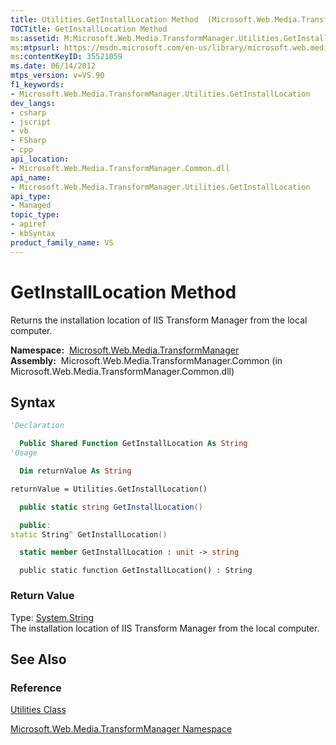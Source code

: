 ```yaml
---
title: Utilities.GetInstallLocation Method  (Microsoft.Web.Media.TransformManager)
TOCTitle: GetInstallLocation Method
ms:assetid: M:Microsoft.Web.Media.TransformManager.Utilities.GetInstallLocation
ms:mtpsurl: https://msdn.microsoft.com/en-us/library/microsoft.web.media.transformmanager.utilities.getinstalllocation(v=VS.90)
ms:contentKeyID: 35521059
ms.date: 06/14/2012
mtps_version: v=VS.90
f1_keywords:
- Microsoft.Web.Media.TransformManager.Utilities.GetInstallLocation
dev_langs:
- csharp
- jscript
- vb
- FSharp
- cpp
api_location:
- Microsoft.Web.Media.TransformManager.Common.dll
api_name:
- Microsoft.Web.Media.TransformManager.Utilities.GetInstallLocation
api_type:
- Managed
topic_type:
- apiref
- kbSyntax
product_family_name: VS
---
```


# GetInstallLocation Method

Returns the installation location of IIS Transform Manager from the local computer.

**Namespace:**  [Microsoft.Web.Media.TransformManager](microsoft-web-media-transformmanager-namespace.md)  
**Assembly:**  Microsoft.Web.Media.TransformManager.Common (in Microsoft.Web.Media.TransformManager.Common.dll)

## Syntax

```vb
'Declaration

  Public Shared Function GetInstallLocation As String
'Usage

  Dim returnValue As String

returnValue = Utilities.GetInstallLocation()
```

```csharp
  public static string GetInstallLocation()
```

```cpp
  public:
static String^ GetInstallLocation()
```

``` fsharp
  static member GetInstallLocation : unit -> string 
```

```jscript
  public static function GetInstallLocation() : String
```

### Return Value

Type: [System.String](https://msdn.microsoft.com/library/s1wwdcbf)  
The installation location of IIS Transform Manager from the local computer.  

## See Also

### Reference

[Utilities Class](utilities-class-microsoft-web-media-transformmanager.md)

[Microsoft.Web.Media.TransformManager Namespace](microsoft-web-media-transformmanager-namespace.md)

